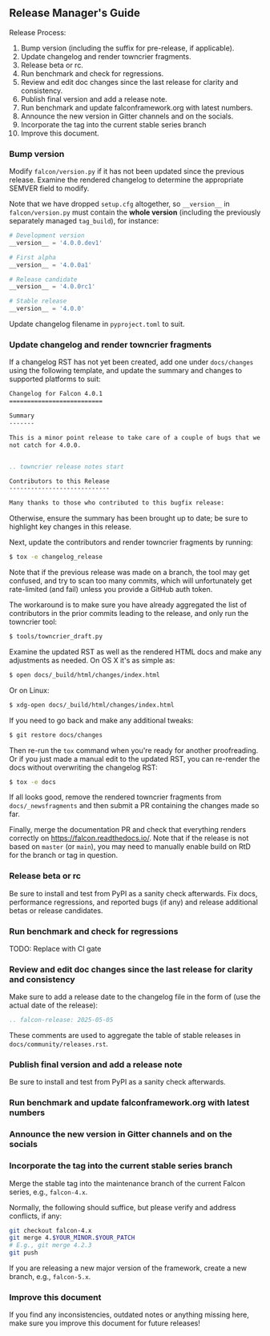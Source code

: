 ## Release Manager's Guide

Release Process:

1.  Bump version (including the suffix for pre-release, if applicable).
2.  Update changelog and render towncrier fragments.
3.  Release beta or rc.
4.  Run benchmark and check for regressions.
5.  Review and edit doc changes since the last release for clarity and consistency.
6.  Publish final version and add a release note.
7.  Run benchmark and update falconframework.org with latest numbers.
8.  Announce the new version in Gitter channels and on the socials.
9.  Incorporate the tag into the current stable series branch
10. Improve this document.

### Bump version

Modify `falcon/version.py` if it has not been updated since the previous
release. Examine the rendered changelog to determine the appropriate SEMVER
field to modify.

Note that we have dropped `setup.cfg` altogether, so `__version__` in
`falcon/version.py` must contain the **whole version**
(including the previously separately managed `tag_build`), for instance:
```python
# Development version
__version__ = '4.0.0.dev1'

# First alpha
__version__ = '4.0.0a1'

# Release candidate
__version__ = '4.0.0rc1'

# Stable release
__version__ = '4.0.0'
```

Update changelog filename in `pyproject.toml` to suit.

### Update changelog and render towncrier fragments

If a changelog RST has not yet been created, add one under `docs/changes` using
the following template, and update the summary and changes to supported
platforms to suit:

```rst
Changelog for Falcon 4.0.1
==========================

Summary
-------

This is a minor point release to take care of a couple of bugs that we did
not catch for 4.0.0.


.. towncrier release notes start

Contributors to this Release
----------------------------

Many thanks to those who contributed to this bugfix release:

```

Otherwise, ensure the summary has been brought up to date; be sure to highlight
key changes in this release.

Next, update the contributors and render towncrier fragments by running:

```sh
$ tox -e changelog_release
```

Note that if the previous release was made on a branch, the tool may get
confused, and try to scan too many commits, which will unfortunately get
rate-limited (and fail) unless you provide a GitHub auth token.

The workaround is to make sure you have already aggregated the list of
contributors in the prior commits leading to the release, and only run the
towncrier tool:

```sh
$ tools/towncrier_draft.py
```

Examine the updated RST as well as the rendered HTML docs and make any
adjustments as needed. On OS X it's as simple as:

```sh
$ open docs/_build/html/changes/index.html
```

Or on Linux:

```sh
$ xdg-open docs/_build/html/changes/index.html
```

If you need to go back and make any additional tweaks:

```sh
$ git restore docs/changes
```

Then re-run the `tox` command when you're ready for another
proofreading. Or if you just made a manual edit to the updated RST,
you can re-render the docs without overwriting the changelog RST:

```sh
$ tox -e docs
```

If all looks good, remove the rendered towncrier fragments from
`docs/_newsfragments` and then submit a PR containing the changes made so far.

Finally, merge the documentation PR and check that everything renders correctly
on https://falcon.readthedocs.io/. Note that if the release is not based on
`master` (or `main`), you may need to manually enable build on RtD for the
branch or tag in question.

### Release beta or rc

Be sure to install and test from PyPI as a sanity check afterwards. Fix docs,
performance regressions, and reported bugs (if any) and release additional
betas or release candidates.

### Run benchmark and check for regressions

TODO: Replace with CI gate

### Review and edit doc changes since the last release for clarity and consistency

Make sure to add a release date to the changelog file in the form of (use the
actual date of the release):

```rst
.. falcon-release: 2025-05-05
```

These comments are used to aggregate the table of stable releases in
`docs/community/releases.rst`.

### Publish final version and add a release note

Be sure to install and test from PyPI as a sanity check afterwards.

### Run benchmark and update falconframework.org with latest numbers

### Announce the new version in Gitter channels and on the socials

### Incorporate the tag into the current stable series branch

Merge the stable tag into the maintenance branch of the current Falcon series,
e.g., `falcon-4.x`.

Normally, the following should suffice, but please verify and address
conflicts, if any:

```sh
git checkout falcon-4.x
git merge 4.$YOUR_MINOR.$YOUR_PATCH
# E.g., git merge 4.2.3
git push
```

If you are releasing a new major version of the framework, create a new branch,
e.g., `falcon-5.x`.

### Improve this document

If you find any inconsistencies, outdated notes or anything missing here, make
sure you improve this document for future releases!
